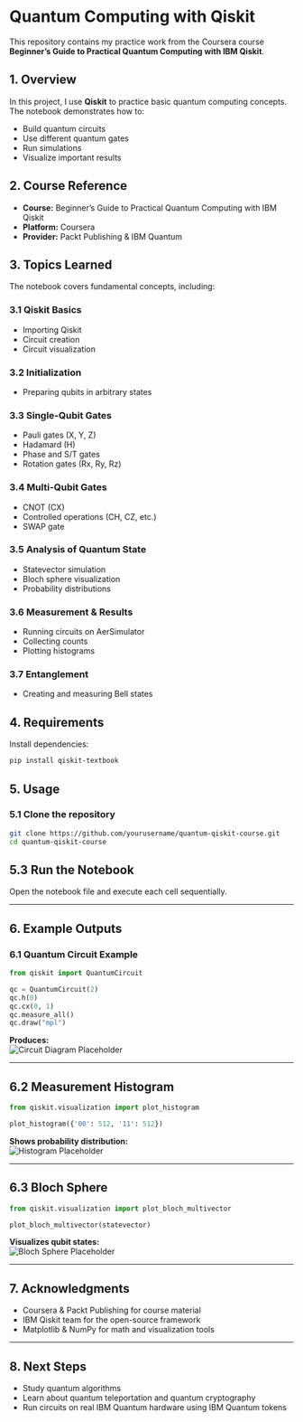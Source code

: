 # Quantum Computing with Qiskit

This repository contains my practice work from the Coursera course **Beginner’s Guide to Practical Quantum Computing with IBM Qiskit**.

## 1. Overview

In this project, I use **Qiskit** to practice basic quantum computing concepts. The notebook demonstrates how to:

* Build quantum circuits  
* Use different quantum gates  
* Run simulations  
* Visualize important results  

## 2. Course Reference

* **Course:** Beginner’s Guide to Practical Quantum Computing with IBM Qiskit  
* **Platform:** Coursera  
* **Provider:** Packt Publishing & IBM Quantum  

## 3. Topics Learned

The notebook covers fundamental concepts, including:

### 3.1 Qiskit Basics
* Importing Qiskit  
* Circuit creation  
* Circuit visualization  

### 3.2 Initialization
* Preparing qubits in arbitrary states  

### 3.3 Single-Qubit Gates
* Pauli gates (X, Y, Z)  
* Hadamard (H)  
* Phase and S/T gates  
* Rotation gates (Rx, Ry, Rz)  

### 3.4 Multi-Qubit Gates
* CNOT (CX)  
* Controlled operations (CH, CZ, etc.)  
* SWAP gate  

### 3.5 Analysis of Quantum State
* Statevector simulation  
* Bloch sphere visualization  
* Probability distributions  

### 3.6 Measurement & Results
* Running circuits on AerSimulator  
* Collecting counts  
* Plotting histograms  

### 3.7 Entanglement
* Creating and measuring Bell states  

## 4. Requirements

Install dependencies:

```bash
pip install qiskit-textbook
```
## 5. Usage

### 5.1 Clone the repository

```bash
git clone https://github.com/yourusername/quantum-qiskit-course.git
cd quantum-qiskit-course
```
## 5.3 Run the Notebook

Open the notebook file and execute each cell sequentially.

---

## 6. Example Outputs

### 6.1 Quantum Circuit Example

```python
from qiskit import QuantumCircuit

qc = QuantumCircuit(2)
qc.h(0)
qc.cx(0, 1)
qc.measure_all()
qc.draw("mpl")
```
**Produces:**  
![Circuit Diagram Placeholder](path/to/circuit-diagram.png)

---

## 6.2 Measurement Histogram

```python
from qiskit.visualization import plot_histogram

plot_histogram({'00': 512, '11': 512})
```
**Shows probability distribution:**  
![Histogram Placeholder](path/to/histogram.png)

---

## 6.3 Bloch Sphere

```python
from qiskit.visualization import plot_bloch_multivector

plot_bloch_multivector(statevector)
```
**Visualizes qubit states:**  
![Bloch Sphere Placeholder](path/to/bloch-sphere.png)

---

## 7. Acknowledgments

* Coursera & Packt Publishing for course material  
* IBM Qiskit team for the open-source framework  
* Matplotlib & NumPy for math and visualization tools  

---

## 8. Next Steps

* Study quantum algorithms  
* Learn about quantum teleportation and quantum cryptography  
* Run circuits on real IBM Quantum hardware using IBM Quantum tokens

